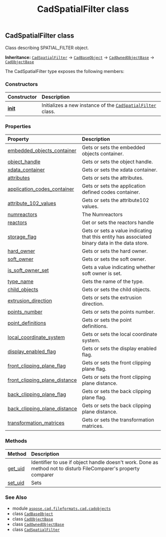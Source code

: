 ﻿---
title: CadSpatialFilter class
second_title: Aspose.CAD for Python via .NET API References
description: 
type: docs
weight: 1170
url: /python-net/aspose.cad.fileformats.cad.cadobjects/cadspatialfilter/
is_root: false
---

## CadSpatialFilter class

Class describing SPATIAL_FILTER object.



**Inheritance:** [`CadSpatialFilter`](/cad/python-net/aspose.cad.fileformats.cad.cadobjects/cadspatialfilter) → 
[`CadBaseObject`](/cad/python-net/aspose.cad.fileformats.cad.cadobjects/cadbaseobject) → 
[`CadOwnedObjectBase`](/cad/python-net/aspose.cad.fileformats.cad.cadobjects/cadownedobjectbase) → 
[`CadObjectBase`](/cad/python-net/aspose.cad.fileformats.cad.cadobjects/cadobjectbase)



The CadSpatialFilter type exposes the following members:

### Constructors
| Constructor | Description |
| :- | :- |
| [__init__](/cad/python-net/aspose.cad.fileformats.cad.cadobjects/cadspatialfilter/__init__/#) | Initializes a new instance of the [`CadSpatialFilter`](/cad/python-net/aspose.cad.fileformats.cad.cadobjects/cadspatialfilter) class. |


### Properties
| Property | Description |
| :- | :- |
| [embedded_objects_container](/cad/python-net/aspose.cad.fileformats.cad.cadobjects/cadspatialfilter/embedded_objects_container) | Gets or sets the embedded objects container. |
| [object_handle](/cad/python-net/aspose.cad.fileformats.cad.cadobjects/cadspatialfilter/object_handle) | Gets or sets the object handle. |
| [xdata_container](/cad/python-net/aspose.cad.fileformats.cad.cadobjects/cadspatialfilter/xdata_container) | Gets or sets the xdata container. |
| [attributes](/cad/python-net/aspose.cad.fileformats.cad.cadobjects/cadspatialfilter/attributes) | Gets or sets the attributes. |
| [application_codes_container](/cad/python-net/aspose.cad.fileformats.cad.cadobjects/cadspatialfilter/application_codes_container) | Gets or sets the application defined codes container. |
| [attribute_102_values](/cad/python-net/aspose.cad.fileformats.cad.cadobjects/cadspatialfilter/attribute_102_values) | Gets or sets the attribute102 values. |
| [numreactors](/cad/python-net/aspose.cad.fileformats.cad.cadobjects/cadspatialfilter/numreactors) | The Numreactors |
| [reactors](/cad/python-net/aspose.cad.fileformats.cad.cadobjects/cadspatialfilter/reactors) | Get or sets the reactors handle |
| [storage_flag](/cad/python-net/aspose.cad.fileformats.cad.cadobjects/cadspatialfilter/storage_flag) | Gets or sets a value indicating that this entity has associated binary data in the data store. |
| [hard_owner](/cad/python-net/aspose.cad.fileformats.cad.cadobjects/cadspatialfilter/hard_owner) | Gets or sets the hard owner. |
| [soft_owner](/cad/python-net/aspose.cad.fileformats.cad.cadobjects/cadspatialfilter/soft_owner) | Gets or sets the soft owner. |
| [is_soft_owner_set](/cad/python-net/aspose.cad.fileformats.cad.cadobjects/cadspatialfilter/is_soft_owner_set) | Gets a value indicating whether soft owner is set. |
| [type_name](/cad/python-net/aspose.cad.fileformats.cad.cadobjects/cadspatialfilter/type_name) | Gets the name of the type. |
| [child_objects](/cad/python-net/aspose.cad.fileformats.cad.cadobjects/cadspatialfilter/child_objects) | Gets or sets the child objects. |
| [extrusion_direction](/cad/python-net/aspose.cad.fileformats.cad.cadobjects/cadspatialfilter/extrusion_direction) | Gets or sets the extrusion direction. |
| [points_number](/cad/python-net/aspose.cad.fileformats.cad.cadobjects/cadspatialfilter/points_number) | Gets or sets the points number. |
| [point_definitions](/cad/python-net/aspose.cad.fileformats.cad.cadobjects/cadspatialfilter/point_definitions) | Gets or sets the point definitions. |
| [local_coordinate_system](/cad/python-net/aspose.cad.fileformats.cad.cadobjects/cadspatialfilter/local_coordinate_system) | Gets or sets the local coordinate system. |
| [display_enabled_flag](/cad/python-net/aspose.cad.fileformats.cad.cadobjects/cadspatialfilter/display_enabled_flag) | Gets or sets the display enabled flag. |
| [front_clipping_plane_flag](/cad/python-net/aspose.cad.fileformats.cad.cadobjects/cadspatialfilter/front_clipping_plane_flag) | Gets or sets the front clipping plane flag. |
| [front_clipping_plane_distance](/cad/python-net/aspose.cad.fileformats.cad.cadobjects/cadspatialfilter/front_clipping_plane_distance) | Gets or sets the front clipping plane distance. |
| [back_clipping_plane_flag](/cad/python-net/aspose.cad.fileformats.cad.cadobjects/cadspatialfilter/back_clipping_plane_flag) | Gets or sets the back clipping plane flag. |
| [back_clipping_plane_distance](/cad/python-net/aspose.cad.fileformats.cad.cadobjects/cadspatialfilter/back_clipping_plane_distance) | Gets or sets the back clipping plane distance. |
| [transformation_matrices](/cad/python-net/aspose.cad.fileformats.cad.cadobjects/cadspatialfilter/transformation_matrices) | Gets or sets the transformation matrices. |


### Methods
| Method | Description |
| :- | :- |
| [get_uid](/cad/python-net/aspose.cad.fileformats.cad.cadobjects/cadspatialfilter/get_uid/#) | Identifier to use if object handle doesn't work. Done as method not to disturb FileComparer's property comparer |
| [set_uid](/cad/python-net/aspose.cad.fileformats.cad.cadobjects/cadspatialfilter/set_uid/#str) | Sets |



### See Also
* module [`aspose.cad.fileformats.cad.cadobjects`](..)
* class [`CadBaseObject`](/cad/python-net/aspose.cad.fileformats.cad.cadobjects/cadbaseobject)
* class [`CadObjectBase`](/cad/python-net/aspose.cad.fileformats.cad.cadobjects/cadobjectbase)
* class [`CadOwnedObjectBase`](/cad/python-net/aspose.cad.fileformats.cad.cadobjects/cadownedobjectbase)
* class [`CadSpatialFilter`](/cad/python-net/aspose.cad.fileformats.cad.cadobjects/cadspatialfilter)
